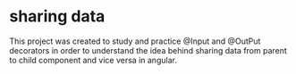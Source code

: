 # sharing data

This project was created to study and practice @Input and @OutPut decorators in order to understand the idea behind sharing data from parent to child component and vice versa in angular.
